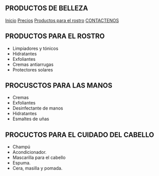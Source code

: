 ## PRODUCTOS DE BELLEZA

[Inicio](index.md)  [Precios](PRECIOS.md)  [Productos para el rostro](PRODUCTOS-DE-BELLEZA-PARA-EL-ROSTRO.md)  [CONTACTENOS](contacto.md)


## PRODUCTOS PARA EL ROSTRO
- Limpiadores y tónicos
- Hidratantes
- Exfoliantes
- Cremas antiarrugas
- Protectores solares
## PROCUSCTOS PARA LAS MANOS
- Cremas 
- Exfoliantes
- Desinfectante de manos
- Hidratantes
- Esmaltes de uñas
## PROCUCTOS PARA EL CUIDADO DEL CABELLO
-  Champú
-  Acondicionador.
-  Mascarilla para el cabello
-  Espuma.
-  Cera, masilla y pomada.                                                            

